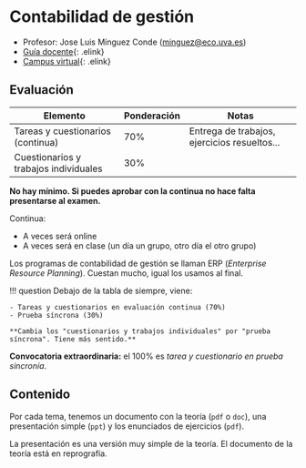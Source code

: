 # Contabilidad de gestión

- Profesor: Jose Luis Mínguez Conde (minguez@eco.uva.es)
- [Guía docente](https://alojamientos.uva.es/guia_docente/uploads/2020/466/45403/1/Documento.pdf){: .elink}
- [Campus virtual](https://campusvirtual.uva.es/course/view.php?id=31854){: .elink}

## Evaluación

|Elemento|Ponderación|Notas|
|--|--|--|
|Tareas y cuestionarios (continua)|70%|Entrega de trabajos, ejercicios resueltos...|
|Cuestionarios y trabajos individuales|30%|

**No hay mínimo. Si puedes aprobar con la continua no hace falta presentarse al examen.**

Continua:

- A veces será online
- A veces será en clase (un día un grupo, otro día el otro grupo)

Los programas de contabilidad de gestión se llaman ERP (*Enterprise Resource Planning*). Cuestan mucho, igual los usamos al final.

!!! question
    Debajo de la tabla de siempre, viene:

    - Tareas y cuestionarios en evaluación continua (70%)
    - Prueba síncrona (30%)

    **Cambia los "cuestionarios y trabajos individuales" por "prueba síncrona". Tiene más sentido.**

**Convocatoria extraordinaria:** el 100% es *tarea y cuestionario en prueba sincronía*.

## Contenido

Por cada tema, tenemos un documento con la teoría (`pdf` o `doc`), una presentación simple (`ppt`) y los enunciados de ejercicios (`pdf`).

La presentación es una versión muy simple de la teoría. El documento de la teoría está en reprografía.
